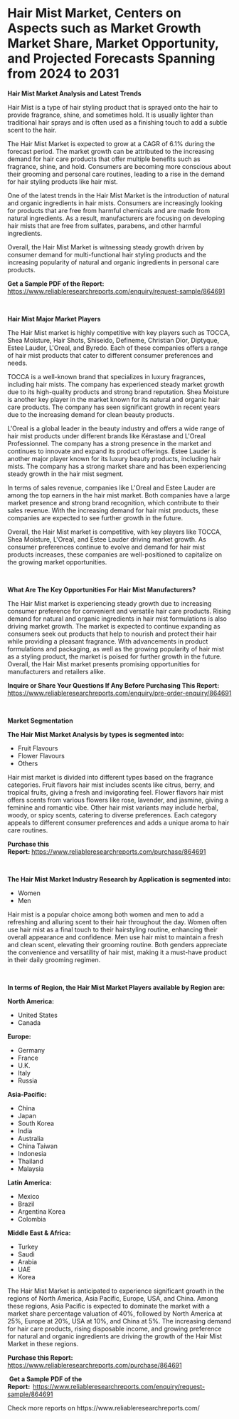 <p><h1>Hair Mist Market, Centers on Aspects such as Market Growth Market Share, Market Opportunity, and Projected Forecasts Spanning from 2024 to 2031</h1></p><p><strong>Hair Mist Market Analysis and Latest Trends</strong></p>
<p><p>Hair Mist is a type of hair styling product that is sprayed onto the hair to provide fragrance, shine, and sometimes hold. It is usually lighter than traditional hair sprays and is often used as a finishing touch to add a subtle scent to the hair.</p><p>The Hair Mist Market is expected to grow at a CAGR of 6.1% during the forecast period. The market growth can be attributed to the increasing demand for hair care products that offer multiple benefits such as fragrance, shine, and hold. Consumers are becoming more conscious about their grooming and personal care routines, leading to a rise in the demand for hair styling products like hair mist.</p><p>One of the latest trends in the Hair Mist Market is the introduction of natural and organic ingredients in hair mists. Consumers are increasingly looking for products that are free from harmful chemicals and are made from natural ingredients. As a result, manufacturers are focusing on developing hair mists that are free from sulfates, parabens, and other harmful ingredients.</p><p>Overall, the Hair Mist Market is witnessing steady growth driven by consumer demand for multi-functional hair styling products and the increasing popularity of natural and organic ingredients in personal care products.</p></p>
<p><strong>Get a Sample PDF of the Report:&nbsp;</strong> <a href="https://www.reliableresearchreports.com/enquiry/request-sample/864691">https://www.reliableresearchreports.com/enquiry/request-sample/864691</a></p>
<p>&nbsp;</p>
<p><strong>Hair Mist Major Market Players</strong></p>
<p><p>The Hair Mist market is highly competitive with key players such as TOCCA, Shea Moisture, Hair Shots, Shiseido, Defineme, Christian Dior, Diptyque, Estee Lauder, L'Oreal, and Byredo. Each of these companies offers a range of hair mist products that cater to different consumer preferences and needs.</p><p>TOCCA is a well-known brand that specializes in luxury fragrances, including hair mists. The company has experienced steady market growth due to its high-quality products and strong brand reputation. Shea Moisture is another key player in the market known for its natural and organic hair care products. The company has seen significant growth in recent years due to the increasing demand for clean beauty products.</p><p>L'Oreal is a global leader in the beauty industry and offers a wide range of hair mist products under different brands like Kérastase and L'Oreal Professionnel. The company has a strong presence in the market and continues to innovate and expand its product offerings. Estee Lauder is another major player known for its luxury beauty products, including hair mists. The company has a strong market share and has been experiencing steady growth in the hair mist segment.</p><p>In terms of sales revenue, companies like L'Oreal and Estee Lauder are among the top earners in the hair mist market. Both companies have a large market presence and strong brand recognition, which contribute to their sales revenue. With the increasing demand for hair mist products, these companies are expected to see further growth in the future.</p><p>Overall, the Hair Mist market is competitive, with key players like TOCCA, Shea Moisture, L'Oreal, and Estee Lauder driving market growth. As consumer preferences continue to evolve and demand for hair mist products increases, these companies are well-positioned to capitalize on the growing market opportunities.</p></p>
<p>&nbsp;</p>
<p><strong>What Are The Key Opportunities For Hair Mist Manufacturers?</strong></p>
<p><p>The Hair Mist market is experiencing steady growth due to increasing consumer preference for convenient and versatile hair care products. Rising demand for natural and organic ingredients in hair mist formulations is also driving market growth. The market is expected to continue expanding as consumers seek out products that help to nourish and protect their hair while providing a pleasant fragrance. With advancements in product formulations and packaging, as well as the growing popularity of hair mist as a styling product, the market is poised for further growth in the future. Overall, the Hair Mist market presents promising opportunities for manufacturers and retailers alike.</p></p>
<p><strong>Inquire or Share Your Questions If Any Before Purchasing This Report:</strong> <a href="https://www.reliableresearchreports.com/enquiry/pre-order-enquiry/864691">https://www.reliableresearchreports.com/enquiry/pre-order-enquiry/864691</a></p>
<p>&nbsp;</p>
<p><strong>Market Segmentation</strong></p>
<p><strong>The Hair Mist Market Analysis by types is segmented into:</strong></p>
<p><ul><li>Fruit Flavours</li><li>Flower Flavours</li><li>Others</li></ul></p>
<p><p>Hair mist market is divided into different types based on the fragrance categories. Fruit flavors hair mist includes scents like citrus, berry, and tropical fruits, giving a fresh and invigorating feel. Flower flavors hair mist offers scents from various flowers like rose, lavender, and jasmine, giving a feminine and romantic vibe. Other hair mist variants may include herbal, woody, or spicy scents, catering to diverse preferences. Each category appeals to different consumer preferences and adds a unique aroma to hair care routines.</p></p>
<p><strong>Purchase this Report:&nbsp;</strong><a href="https://www.reliableresearchreports.com/purchase/864691">https://www.reliableresearchreports.com/purchase/864691</a></p>
<p>&nbsp;</p>
<p><strong>The Hair Mist Market Industry Research by Application is segmented into:</strong></p>
<p><ul><li>Women</li><li>Men</li></ul></p>
<p><p>Hair mist is a popular choice among both women and men to add a refreshing and alluring scent to their hair throughout the day. Women often use hair mist as a final touch to their hairstyling routine, enhancing their overall appearance and confidence. Men use hair mist to maintain a fresh and clean scent, elevating their grooming routine. Both genders appreciate the convenience and versatility of hair mist, making it a must-have product in their daily grooming regimen.</p></p>
<p>&nbsp;</p>
<p><strong>In terms of Region, the Hair Mist Market Players available by Region are:</strong></p>
<p>
    <p> <strong> North America: </strong>
        <ul>
            <li>United States</li>
            <li>Canada</li>
        </ul>
        </p> 
    <p> <strong> Europe: </strong>
        <ul>
            <li>Germany</li>
            <li>France</li>
            <li>U.K.</li>
            <li>Italy</li>
            <li>Russia</li>
        </ul>
        </p> 
    <p> <strong> Asia-Pacific: </strong>
        <ul>
            <li>China</li>
            <li>Japan</li>
            <li>South Korea</li>
            <li>India</li>
            <li>Australia</li>
            <li>China Taiwan</li>
            <li>Indonesia</li>
            <li>Thailand</li>
            <li>Malaysia</li>
        </ul>
        </p> 
    <p> <strong> Latin America: </strong>
        <ul>
            <li>Mexico</li>
            <li>Brazil</li>
            <li>Argentina Korea</li>
            <li>Colombia</li>
        </ul>
        </p> 
    <p> <strong> Middle East & Africa: </strong>
        <ul>
            <li>Turkey</li>
            <li>Saudi</li>
            <li>Arabia</li>
            <li>UAE</li>
            <li>Korea</li>
        </ul>
    </p>
    </p>
<p><p>The Hair Mist Market is anticipated to experience significant growth in the regions of North America, Asia Pacific, Europe, USA, and China. Among these regions, Asia Pacific is expected to dominate the market with a market share percentage valuation of 40%, followed by North America at 25%, Europe at 20%, USA at 10%, and China at 5%. The increasing demand for hair care products, rising disposable income, and growing preference for natural and organic ingredients are driving the growth of the Hair Mist Market in these regions.</p></p>
<p><strong>Purchase this Report: </strong><a href="https://www.reliableresearchreports.com/purchase/864691">https://www.reliableresearchreports.com/purchase/864691</a></p>
<p>&nbsp;<strong>Get a Sample PDF of the Report:&nbsp;&nbsp;</strong><a href="https://www.reliableresearchreports.com/enquiry/request-sample/864691">https://www.reliableresearchreports.com/enquiry/request-sample/864691</a></p>
<p><strong></strong></p>
<p>Check more reports on https://www.reliableresearchreports.com/</p>